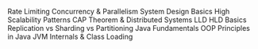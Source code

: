 Rate Limiting
Concurrency & Parallelism
System Design Basics
High Scalability Patterns
CAP Theorem & Distributed Systems
LLD HLD Basics
Replication vs Sharding vs Partitioning
Java Fundamentals
OOP Principles in Java
JVM Internals & Class Loading